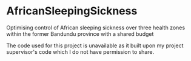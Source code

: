 # AfricanSleepingSickness
Optimising control of African sleeping sickness over three health zones within the former Bandundu province with a shared budget

The code used for this project is unavailable as it built upon my project supervisor's code which I do not have permission to share.

